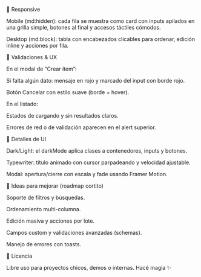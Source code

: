 📱 Responsive

Mobile (md:hidden): cada fila se muestra como card con inputs apilados en una grilla simple, botones al final y accesos táctiles cómodos.

Desktop (md:block): tabla con encabezados clicables para ordenar, edición inline y acciones por fila.

🧯 Validaciones & UX

En el modal de “Crear ítem”:

Si falta algún dato: mensaje en rojo y marcado del input con borde rojo.

Botón Cancelar con estilo suave (borde + hover).

En el listado:

Estados de cargando y sin resultados claros.

Errores de red o de validación aparecen en el alert superior.

🎨 Detalles de UI

Dark/Light: el darkMode aplica clases a contenedores, inputs y botones.

Typewriter: título animado con cursor parpadeando y velocidad ajustable.

Modal: apertura/cierre con escala y fade usando Framer Motion.

🧪 Ideas para mejorar (roadmap cortito)

Soporte de filtros y búsquedas.

Ordenamiento multi-columna.

Edición masiva y acciones por lote.

Campos custom y validaciones avanzadas (schemas).

Manejo de errores con toasts.

📄 Licencia

Libre uso para proyectos chicos, demos o internas. Hacé magia ✨
